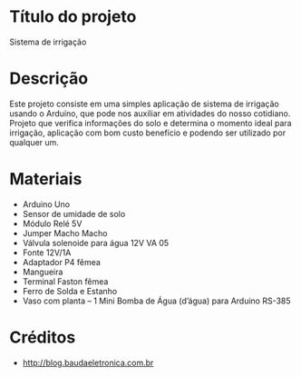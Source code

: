 # Título do projeto
Sistema de irrigação 
# Descrição
Este projeto consiste em uma simples aplicação de sistema de irrigação usando o Arduíno, que pode nos auxiliar em atividades do nosso cotidiano. Projeto que verifica informações do solo e determina o momento ideal para irrigação, aplicação com bom custo benefício e podendo ser utilizado por qualquer um.
# Materiais
- Arduino Uno
- Sensor de umidade de solo
- Módulo Relé 5V
- Jumper Macho Macho
- Válvula solenoide para água 12V VA 05
- Fonte 12V/1A
- Adaptador P4 fêmea
- Mangueira
- Terminal Faston fêmea 
- Ferro de Solda e Estanho 
- Vaso com planta
– 1 Mini Bomba de Água (d’água) para Arduino RS-385
# Créditos 
- http://blog.baudaeletronica.com.br
